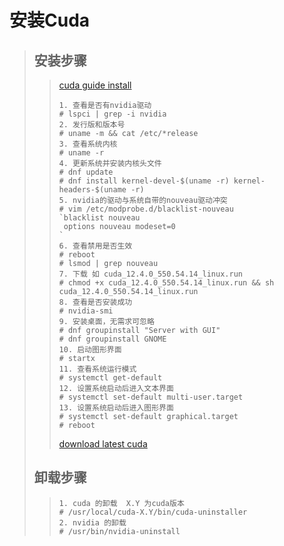 # 安装Cuda 
> ## 安装步骤
>> [cuda guide install](https://docs.nvidia.com/cuda/cuda-installation-guide-linux/index.html)     
>> ``` Shell
>> 1. 查看是否有nvidia驱动
>> # lspci | grep -i nvidia
>> 2. 发行版和版本号
>> # uname -m && cat /etc/*release
>> 3. 查看系统内核
>> # uname -r
>> 4. 更新系统并安装内核头文件
>> # dnf update
>> # dnf install kernel-devel-$(uname -r) kernel-headers-$(uname -r)
>> 5. nvidia的驱动与系统自带的nouveau驱动冲突
>> # vim /etc/modprobe.d/blacklist-nouveau
>> `blacklist nouveau
>>  options nouveau modeset=0
>> `
>> 6. 查看禁用是否生效
>> # reboot
>> # lsmod | grep nouveau
>> 7. 下载 如 cuda_12.4.0_550.54.14_linux.run
>> # chmod +x cuda_12.4.0_550.54.14_linux.run && sh cuda_12.4.0_550.54.14_linux.run
>> 8. 查看是否安装成功
>> # nvidia-smi
>> 9. 安装桌面，无需求可忽略
>> # dnf groupinstall "Server with GUI"
>> # dnf groupinstall GNOME
>> 10. 启动图形界面
>> # startx
>> 11. 查看系统运行模式
>> # systemctl get-default
>> 12. 设置系统启动后进入文本界面
>> # systemctl set-default multi-user.target
>> 13. 设置系统启动后进入图形界面
>> # systemctl set-default graphical.target
>> # reboot 
>> ```
>> [download latest cuda](https://developer.nvidia.com/cuda-downloads)
>>
> ## 卸载步骤
>> ```Shell
>> 1. cuda 的卸载  X.Y 为cuda版本
>> # /usr/local/cuda-X.Y/bin/cuda-uninstaller
>> 2. nvidia 的卸载
>> # /usr/bin/nvidia-uninstall
>> ```
